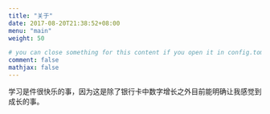 ```yaml
---
title: "关于"
date: 2017-08-20T21:38:52+08:00
menu: "main"
weight: 50

# you can close something for this content if you open it in config.toml.
comment: false
mathjax: false
---
```


学习是件很快乐的事，因为这是除了银行卡中数字增长之外目前能明确让我感觉到成长的事。

<!-- [学习资料](https://zhixiangyuan.gitee.io/bookstorage/%E6%9E%81%E5%AE%A2%E6%97%B6%E9%97%B4/reference.html) -->

